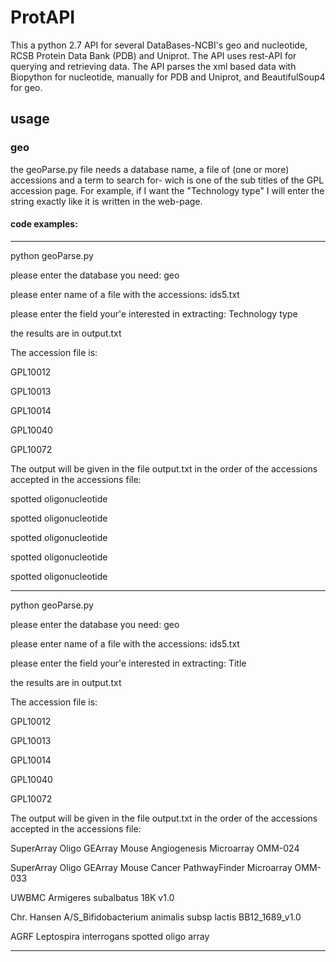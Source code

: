 # ProtAPI
This a python 2.7 API for several DataBases-NCBI's geo and nucleotide, RCSB Protein Data Bank (PDB) and Uniprot.
The API uses rest-API for querying and retrieving data.
The API parses the xml based data with Biopython for nucleotide, manually for PDB and Uniprot, and BeautifulSoup4 for geo.

## usage
### geo
the geoParse.py file needs a database name, a file of (one or more) accessions and a term to search for- wich is one of the sub titles of the GPL accession page. For example, if I want the "Technology type" I will enter the string exactly like it is written in the web-page.
#### code examples:
--------------------------------

python geoParse.py

please enter the database you need:   geo

please enter name of a file with the accessions:   ids5.txt

please enter the field your'e interested in extracting:   Technology type

the results are in output.txt

The accession file is:

GPL10012

GPL10013

GPL10014

GPL10040

GPL10072

The output will be given in the file output.txt in the order of the accessions accepted in the accessions file:

spotted oligonucleotide

spotted oligonucleotide

spotted oligonucleotide

spotted oligonucleotide

spotted oligonucleotide

--------------------------------

python geoParse.py

please enter the database you need:   geo

please enter name of a file with the accessions:   ids5.txt

please enter the field your'e interested in extracting:   Title

the results are in output.txt

The accession file is:

GPL10012

GPL10013

GPL10014

GPL10040

GPL10072

The output will be given in the file output.txt in the order of the accessions accepted in the accessions file:

SuperArray Oligo GEArray Mouse Angiogenesis Microarray OMM-024

SuperArray Oligo GEArray Mouse Cancer PathwayFinder Microarray OMM-033

UWBMC Armigeres subalbatus 18K v1.0

Chr. Hansen A/S_Bifidobacterium animalis subsp lactis BB12_1689_v1.0

AGRF Leptospira interrogans spotted oligo array

--------------------------------

